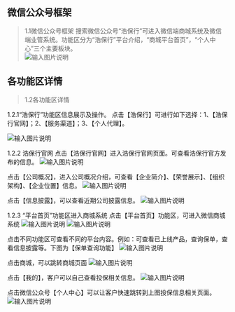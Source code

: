 
## 微信公众号框架

> 1.1微信公众号框架
搜索微信公众号“浩保行”可进入微信端商城系统及微信端业管系统。功能区分为“浩保行”平台介绍，“商城平台首页”，“个人中心”三个主要板块。<br>
![输入图片说明](https://haobaohangpt.com/haibao/wechat/图片1.png "屏幕截图")


## 各功能区详情
> 1.2各功能区详情<br>

1.2.1“浩保行”功能区信息展示及操作。
点击【浩保行】可进行如下选择：1、【浩保行官网】；2、【服务渠道】；3、【个人代理】。

![输入图片说明](https://haobaohangpt.com/haibao/wechat/图片2.png "屏幕截图")

1.2.2	浩保行官网
点击【浩保行官网】进入浩保行官网页面。可查看浩保行官方发布的信息。
![输入图片说明](https://haobaohangpt.com/haibao/wechat/图片3.png "屏幕截图")

点击【公司概况】，进入公司概况介绍，可查看【企业简介】、【荣誉展示】、【组织架构】、【企业位置】信息。
![输入图片说明](https://haobaohangpt.com/haibao/wechat/图片4.png "屏幕截图")

点击【信息披露】，可以查看近期公司披露信息。
![输入图片说明](https://haobaohangpt.com/haibao/wechat/图片5.png "屏幕截图")

1.2.3 “平台首页”功能区进入商城系统
点击【平台首页】功能区，可进入微信商城系统
![输入图片说明](https://haobaohangpt.com/haibao/wechat/图片6.png "屏幕截图")
![输入图片说明](https://haobaohangpt.com/haibao/wechat/图片7.png "屏幕截图")

点击不同功能区可查看不同的平台内容。例如：可查看已上线产品，查询保单，查看信息披露等。下图为【保单查询功能】
![输入图片说明](https://haobaohangpt.com/haibao/wechat/图片8.png "屏幕截图")

点击商城，可以跳转商城页面
![输入图片说明](https://haobaohangpt.com/haibao/wechat/图片9.png "屏幕截图")

点击【我的】，客户可以自己查看投保相关信息。
![输入图片说明](https://haobaohangpt.com/haibao/wechat/图片10.png "屏幕截图")

点击微信公众号【个人中心】可以让客户快速跳转到上图投保信息相关页面。
![输入图片说明](https://haobaohangpt.com/haibao/wechat/图片11.png "屏幕截图")




